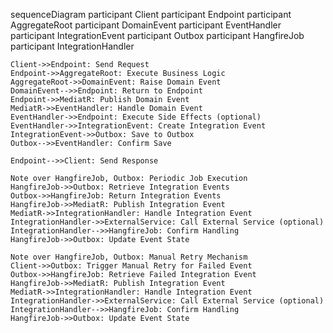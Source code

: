 ﻿sequenceDiagram
participant Client
participant Endpoint
participant AggregateRoot
participant DomainEvent
participant EventHandler
participant IntegrationEvent
participant Outbox
participant HangfireJob
participant IntegrationHandler

    Client->>Endpoint: Send Request
    Endpoint->>AggregateRoot: Execute Business Logic
    AggregateRoot->>DomainEvent: Raise Domain Event
    DomainEvent-->>Endpoint: Return to Endpoint
    Endpoint->>MediatR: Publish Domain Event
    MediatR->>EventHandler: Handle Domain Event
    EventHandler->>Endpoint: Execute Side Effects (optional)
    EventHandler->>IntegrationEvent: Create Integration Event
    IntegrationEvent->>Outbox: Save to Outbox
    Outbox-->>EventHandler: Confirm Save

    Endpoint-->>Client: Send Response

    Note over HangfireJob, Outbox: Periodic Job Execution
    HangfireJob->>Outbox: Retrieve Integration Events
    Outbox->>HangfireJob: Return Integration Events
    HangfireJob->>MediatR: Publish Integration Event
    MediatR->>IntegrationHandler: Handle Integration Event
    IntegrationHandler->>ExternalService: Call External Service (optional)
    IntegrationHandler-->>HangfireJob: Confirm Handling
    HangfireJob->>Outbox: Update Event State

    Note over HangfireJob, Outbox: Manual Retry Mechanism
    Client->>Outbox: Trigger Manual Retry for Failed Event
    Outbox->>HangfireJob: Retrieve Failed Integration Event
    HangfireJob->>MediatR: Publish Integration Event
    MediatR->>IntegrationHandler: Handle Integration Event
    IntegrationHandler->>ExternalService: Call External Service (optional)
    IntegrationHandler-->>HangfireJob: Confirm Handling
    HangfireJob->>Outbox: Update Event State
